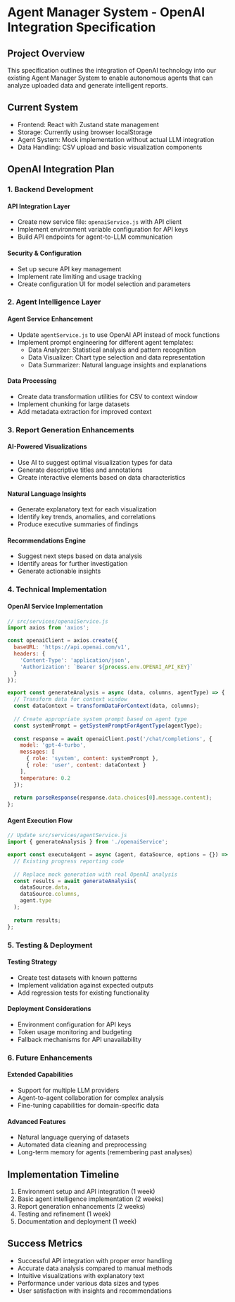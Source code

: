 # Agent Manager System - OpenAI Integration Specification

## Project Overview
This specification outlines the integration of OpenAI technology into our existing Agent Manager System to enable autonomous agents that can analyze uploaded data and generate intelligent reports.

## Current System
- Frontend: React with Zustand state management
- Storage: Currently using browser localStorage
- Agent System: Mock implementation without actual LLM integration
- Data Handling: CSV upload and basic visualization components

## OpenAI Integration Plan

### 1. Backend Development

#### API Integration Layer
- Create new service file: `openaiService.js` with API client
- Implement environment variable configuration for API keys
- Build API endpoints for agent-to-LLM communication

#### Security & Configuration
- Set up secure API key management
- Implement rate limiting and usage tracking
- Create configuration UI for model selection and parameters

### 2. Agent Intelligence Layer

#### Agent Service Enhancement
- Update `agentService.js` to use OpenAI API instead of mock functions
- Implement prompt engineering for different agent templates:
  - Data Analyzer: Statistical analysis and pattern recognition
  - Data Visualizer: Chart type selection and data representation
  - Data Summarizer: Natural language insights and explanations

#### Data Processing
- Create data transformation utilities for CSV to context window
- Implement chunking for large datasets
- Add metadata extraction for improved context

### 3. Report Generation Enhancements

#### AI-Powered Visualizations
- Use AI to suggest optimal visualization types for data
- Generate descriptive titles and annotations
- Create interactive elements based on data characteristics

#### Natural Language Insights
- Generate explanatory text for each visualization
- Identify key trends, anomalies, and correlations
- Produce executive summaries of findings

#### Recommendations Engine
- Suggest next steps based on data analysis
- Identify areas for further investigation
- Generate actionable insights

### 4. Technical Implementation

#### OpenAI Service Implementation
```javascript
// src/services/openaiService.js
import axios from 'axios';

const openaiClient = axios.create({
  baseURL: 'https://api.openai.com/v1',
  headers: {
    'Content-Type': 'application/json',
    'Authorization': `Bearer ${process.env.OPENAI_API_KEY}`
  }
});

export const generateAnalysis = async (data, columns, agentType) => {
  // Transform data for context window
  const dataContext = transformDataForContext(data, columns);
  
  // Create appropriate system prompt based on agent type
  const systemPrompt = getSystemPromptForAgentType(agentType);
  
  const response = await openaiClient.post('/chat/completions', {
    model: 'gpt-4-turbo',
    messages: [
      { role: 'system', content: systemPrompt },
      { role: 'user', content: dataContext }
    ],
    temperature: 0.2
  });
  
  return parseResponse(response.data.choices[0].message.content);
};
```

#### Agent Execution Flow
```javascript
// Update src/services/agentService.js
import { generateAnalysis } from './openaiService';

export const executeAgent = async (agent, dataSource, options = {}) => {
  // Existing progress reporting code
  
  // Replace mock generation with real OpenAI analysis
  const results = await generateAnalysis(
    dataSource.data,
    dataSource.columns,
    agent.type
  );
  
  return results;
};
```

### 5. Testing & Deployment

#### Testing Strategy
- Create test datasets with known patterns
- Implement validation against expected outputs
- Add regression tests for existing functionality

#### Deployment Considerations
- Environment configuration for API keys
- Token usage monitoring and budgeting
- Fallback mechanisms for API unavailability

### 6. Future Enhancements

#### Extended Capabilities
- Support for multiple LLM providers
- Agent-to-agent collaboration for complex analysis
- Fine-tuning capabilities for domain-specific data

#### Advanced Features
- Natural language querying of datasets
- Automated data cleaning and preprocessing
- Long-term memory for agents (remembering past analyses)

## Implementation Timeline
1. Environment setup and API integration (1 week)
2. Basic agent intelligence implementation (2 weeks)
3. Report generation enhancements (2 weeks)
4. Testing and refinement (1 week)
5. Documentation and deployment (1 week)

## Success Metrics
- Successful API integration with proper error handling
- Accurate data analysis compared to manual methods
- Intuitive visualizations with explanatory text
- Performance under various data sizes and types
- User satisfaction with insights and recommendations